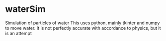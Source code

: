 # waterSim
Simulation of particles of water
This uses python, mainly tkinter and numpy to move water. It is not perfectly accurate with accordance to physics, but it is an attempt
